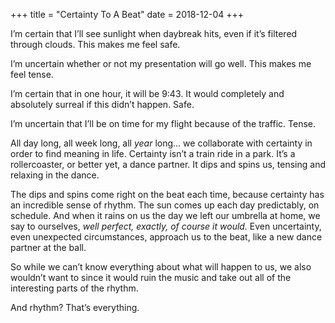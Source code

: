 +++
title = "Certainty To A Beat"
date = 2018-12-04
+++

I’m certain that I’ll see sunlight when daybreak hits, even if it’s filtered through clouds. This makes me feel safe.

I’m uncertain whether or not my presentation will go well. This makes me feel tense.

I’m certain that in one hour, it will be 9:43. It would completely and absolutely surreal if this didn’t happen. Safe.

I’m uncertain that I’ll be on time for my flight because of the traffic. Tense.

All day long, all week long, all _year_ long… we collaborate with certainty in order to find meaning in life. Certainty isn’t a train ride in a park. It’s a rollercoaster, or better yet, a dance partner. It dips and spins us, tensing and relaxing in the dance.

The dips and spins come right on the beat each time, because certainty has an incredible sense of rhythm. The sun comes up each day predictably, on schedule. And when it rains on us the day we left our umbrella at home, we say to ourselves, _well perfect, exactly, of course it would._ Even uncertainty, even unexpected circumstances, approach us to the beat, like a new dance partner at the ball.

So while we can’t know everything about what will happen to us, we also wouldn’t want to since it would ruin the music and take out all of the interesting parts of the rhythm.

And rhythm? That’s everything.
